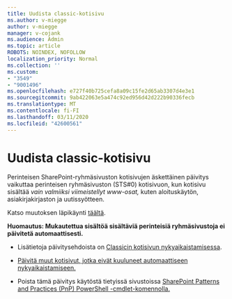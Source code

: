 ```yaml
---
title: Uudista classic-kotisivu
ms.author: v-miegge
author: v-miegge
manager: v-cojank
ms.audience: Admin
ms.topic: article
ROBOTS: NOINDEX, NOFOLLOW
localization_priority: Normal
ms.collection: ''
ms.custom:
- "3549"
- "9001496"
ms.openlocfilehash: e727f40b725cefa8a09c15fe2d65ab3307d4e3e1
ms.sourcegitcommit: 9ab422063e5a474c92ed956d42d222b90336fecb
ms.translationtype: MT
ms.contentlocale: fi-FI
ms.lasthandoff: 03/11/2020
ms.locfileid: "42600561"
---
```

# <a name="modernize-the-classic-home-page"></a>Uudista classic-kotisivu

Perinteisen SharePoint-ryhmäsivuston kotisivujen äskettäinen päivitys vaikuttaa perinteisen ryhmäsivuston (STS#0) kotisivuon, kun kotisivu sisältää *vain valmiiksi viimeistellyt www-osat,* kuten aloituskäytön, asiakirjakirjaston ja uutissyötteen.

Katso muutoksen läpikäynti [täältä](https://docs.microsoft.com/sharepoint/sharepointonline/media/homepage-upgrade-gif.gif). 

**Huomautus: Mukautettua sisältöä sisältäviä perinteisiä ryhmäsivustoja ei päivitetä automaattisesti.**

* Lisätietoja päivitysehdoista on [Classicin kotisivun nykyaikaistamisessa](https://docs.microsoft.com/sharepoint/disable-auto-modernization-classic-home-pages#why-update-classic-team-site-home-pages-to-modern).

* [Päivitä muut kotisivut, jotka eivät kuuluneet automaattiseen nykyaikaistamiseen.](https://docs.microsoft.com/sharepoint/dev/transform/modernize-userinterface-site-pages)

* Poista tämä päivitys käytöstä tietyissä sivustoissa [SharePoint Patterns and Practices (PnP) PowerShell -cmdlet-komennolla.](https://docs.microsoft.com/powershell/sharepoint/sharepoint-pnp/sharepoint-pnp-cmdlets)
